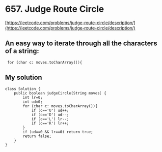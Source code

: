 # 657. Judge Route Circle
[https://leetcode.com/problems/judge-route-circle/description/](https://leetcode.com/problems/judge-route-circle/description/)

## An easy way to iterate through all the characters of a string:
```
 for (char c: moves.toCharArray()){
```
## My solution
```
class Solution {
    public boolean judgeCircle(String moves) {
        int lr=0;
        int ud=0;
        for (char c: moves.toCharArray()){
            if (c=='U') ud++;
            if (c=='D') ud--;
            if (c=='L') lr--;
            if (c=='R') lr++;
        }
        if (ud==0 && lr==0) return true;
        return false;
    }
}
```
